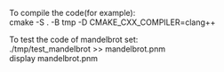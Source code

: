 To compile the code(for example):<br>
cmake -S . -B tmp -D CMAKE_CXX_COMPILER=clang++<br>

To test the code of mandelbrot set:<br>
./tmp/test_mandelbrot >> mandelbrot.pnm<br>
display mandelbrot.pnm<br>
